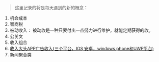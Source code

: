 > 这里记录的将是每天遇到的新的概念：

1. 机会成本
2. 智商税
3. 被动收入： 被动收是一种只要付出一点努力进行维护，就能定期获得的收。
4. 公关文
5. 收入组合
6. [收入大头APP广告收入(三个平台，IOS,安卓，windows phone和UWP平台)](https://www.v2ex.com/t/317307?p=2)
7. 新闻聚合类


